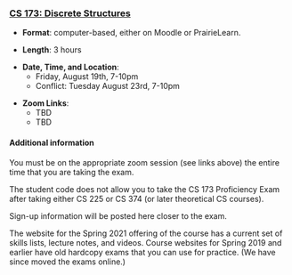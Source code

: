 <!---
Feel free to change this link if there is something more appropriate.
Do not change the anchor name.
-->

### <a name="CS173" class="anchor"></a>[CS 173: Discrete Structures](https://wiki.illinois.edu/wiki/display/cs173/Home)

* **Format**: computer-based, either on Moodle or PrairieLearn.
<!--- -->
* **Length**: 3 hours
<!--- -->
* **Date, Time, and Location**:  
  * Friday, August 19th, 7-10pm 
  * Conflict:  Tuesday August 23rd, 7-10pm
<!--- -->
* **Zoom Links**: 
   * TBD
   * TBD

<!--- -->

#### Additional information

You must be on the appropriate zoom session (see links above) the entire time that you are taking the exam.   

The student code does not allow you to take the CS 173 Proficiency Exam after taking either CS 225 or CS 374 (or later theoretical CS courses).

Sign-up information will be posted here closer to the exam.

The website for the Spring 2021 offering of the course has a current set of skills lists, lecture notes, and videos.     Course websites for Spring 2019 and earlier have old hardcopy exams that you can use for practice.   (We have since moved the exams online.)
